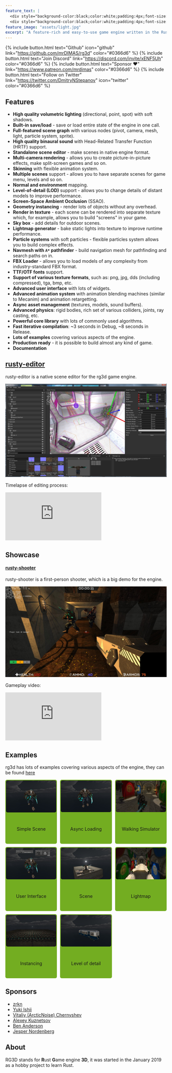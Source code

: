 ```yaml
---
feature_text: |
  <div style="background-color:black;color:white;padding:4px;font-size:40px">RG3D</div>
  <div style="background-color:black;color:white;padding:4px;font-size:18px">A feature-rich and easy-to-use game engine written in the Rust programming language</div>  
feature_image: "assets/light.jpg"
excerpt: "A feature-rich and easy-to-use game engine written in the Rust programming language"
---
```


{% include button.html text="Github" icon="github" link="https://github.com/mrDIMAS/rg3d" color="#0366d6" %} {% include button.html text="Join Discord" link="https://discord.com/invite/xENF5Uh" color="#0366d6" %} {% include button.html text="Sponsor ♥" link="https://www.patreon.com/mrdimas" color="#0366d6" %} {% include button.html text="Follow on Twitter" link="https://twitter.com/DmitryNStepanov" icon="twitter" color="#0366d6" %} 

## Features

- **High quality volumetric lighting** (directional, point, spot) with soft shadows.
- **Built-in save/load** - save or load entire state of the engine in one call.
- **Full-featured scene graph** with various nodes (pivot, camera, mesh, light, particle system, sprite).
- **High quality binaural sound** with Head-Related Transfer Function (HRTF) support.
- **Standalone scene editor** - make scenes in native engine format.
- **Multi-camera rendering** - allows you to create picture-in-picture effects, make split-screen games
and so on.
- **Skinning** with flexible animation system.
- **Multiple scenes** support - allows you to have separate scenes for game menu, levels and so on.
- **Normal and environment** mapping.
- **Level-of-detail (LOD)** support - allows you to change details of distant models to improve performance.
- **Screen-Space Ambient Occlusion** (SSAO).
- **Geometry instancing** - render lots of objects without any overhead.
- **Render in texture** - each scene can be rendered into separate texture which, for example, allows you to build "screens" in your game.
- **Sky box** - add details for outdoor scenes.
- **Lightmap generator** - bake static lights into texture to improve runtime performance.
- **Particle systems** with soft particles - flexible particles system allows you to build complex effects.
- **Navmesh with `A*` pathfinder** - build navigation mesh for pathfinding and search paths on in.
- **FBX Loader** - allows you to load models of any complexity from industry-standard FBX format.
- **TTF/OTF fonts** support.
- **Support of various texture formats**, such as: png, jpg, dds (including compressed), tga, bmp, etc.
- **Advanced user interface** with lots of widgets.
- **Advanced animation system** with animation blending machines (similar to Mecanim) and animation retargetting.
- **Async asset management** (textures, models, sound buffers).
- **Advanced physics**: rigid bodies, rich set of various colliders, joints, ray casting, etc.
- **Powerful core library** with lots of commonly used algorithms.
- **Fast iterative compilation**: ~3 seconds in Debug, ~8 seconds in Release.
- **Lots of examples** covering various aspects of the engine.
- **Production ready** - it is possible to build almost any kind of game.
- **Documentation**

## [rusty-editor](https://github.com/mrDIMAS/rusty-editor)

rusty-editor is a native scene editor for the rg3d game engine.

![rusty_editor](assets/rusty_editor.jpg)

Timelapse of editing process:

<div class="video">
  <iframe src="https://www.youtube.com/embed/ccfkhJE56ok" frameborder="0" allowfullscreen title="Timelapse"></iframe>
</div>

## Showcase

#### [rusty-shooter](https://github.com/mrDIMAS/rusty-shooter)

rusty-shooter is a first-person shooter, which is a big demo for the engine.

[![rusty_editor](assets/rusty_shooter.jpg)](https://github.com/mrDIMAS/rusty-shooter)

Gameplay video:

<div class="video">
  <iframe src="https://www.youtube.com/embed/UDn8ymyXPcI" frameborder="0" allowfullscreen title="Gameplay video"></iframe>
</div>

## Examples

rg3d has lots of examples covering various aspects of the engine, they can be found [here](https://github.com/mrDIMAS/rg3d/tree/master/examples)

<style type="text/css">
	.wrapper {
		display: grid;
		grid-template-columns: 1fr 1fr 1fr;
		grid-column-gap: 10px;
		grid-row-gap: 10px;
		border-radius: 5px;
		grid-auto-rows: 200px;
	}
	.inner {
		display: grid;
		border-radius: 5px;
		background: #73AD21;
	}
	.cell {
		display: grid;
		padding: 2px;
		text-align: center;
	}
	.round_image {
		border-radius: 5px;
	}
</style>

<div class="wrapper">
   <div class="inner">
		<div class="cell">
			<a href="https://github.com/mrDIMAS/rg3d/blob/master/examples/simple.rs">
				<img class="round_image" src="assets/example01.jpg"/>
			</a>
		</div>
		<div class="cell">Simple Scene</div>  
   </div>
   <div class="inner">
		<div class="cell">
			<a href="https://github.com/mrDIMAS/rg3d/blob/master/examples/async.rs">
				<img class="round_image" src="assets/example02.jpg"/>
			</a>
		</div>
		<div class="cell">Async Loading</div>  
   </div>
   <div class="inner">
		<div class="cell">
			<a href="https://github.com/mrDIMAS/rg3d/blob/master/examples/3rd_person.rs">
				<img class="round_image" src="assets/example03.jpg"/>
			</a>
		</div>
		<div class="cell">Walking Simulator</div>  
	</div>
	<div class="inner">
		<div class="cell">
			<a href="https://github.com/mrDIMAS/rg3d/blob/master/examples/ui.rs">
				<img class="round_image" src="assets/example04.jpg"/>
			</a>
		</div>
		<div class="cell">User Interface</div>  
	</div>
	<div class="inner">
		<div class="cell">
			<a href="https://github.com/mrDIMAS/rg3d/blob/master/examples/scene.rs">
				<img class="round_image" src="assets/example05.jpg"/>
			</a>
		</div>
		<div class="cell">Scene</div>  
	</div>
	<div class="inner">
		<div class="cell">
			<a href="https://github.com/mrDIMAS/rg3d/blob/master/examples/lightmap.rs">
				<img class="round_image" src="assets/example06.jpg"/>
			</a>
		</div>
		<div class="cell">Lightmap</div>  
	</div>
	<div class="inner">
		<div class="cell">
			<a href="https://github.com/mrDIMAS/rg3d/blob/master/examples/instancing.rs">
				<img class="round_image" src="assets/example07.jpg"/>
			</a>
		</div>
		<div class="cell">Instancing</div>  
	</div>
		<div class="inner">
		<div class="cell">
			<a href="https://github.com/mrDIMAS/rg3d/blob/master/examples/lod.rs">
				<img class="round_image" src="assets/example08.jpg"/>
			</a>
		</div>
		<div class="cell">Level of detail</div>  
	</div>
</div>

## Sponsors

- [zrkn](https://www.patreon.com/user?u=23413376)
- [Yuki Ishii](https://www.patreon.com/user?u=9564103)
- [Vitaliy (ArcticNoise) Chernyshev](https://www.patreon.com/user?u=2601918)
- [Alexey Kuznetsov](https://www.patreon.com/user?u=39375025)
- [Ben Anderson](https://www.patreon.com/user/creators?u=14436239)
- [Jesper Nordenberg](https://www.patreon.com/jesnor)

## About

RG3D stands for **R**ust **G**ame engine **3D**, it was started in the January 2019 as a hobby project to learn Rust.